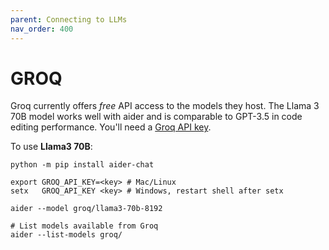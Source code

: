 ```yaml
---
parent: Connecting to LLMs
nav_order: 400
---
```


# GROQ

Groq currently offers *free* API access to the models they host.
The Llama 3 70B model works
well with aider and is comparable to GPT-3.5 in code editing performance.
You'll need a [Groq API key](https://console.groq.com/keys).

To use **Llama3 70B**:

```
python -m pip install aider-chat

export GROQ_API_KEY=<key> # Mac/Linux
setx   GROQ_API_KEY <key> # Windows, restart shell after setx

aider --model groq/llama3-70b-8192

# List models available from Groq
aider --list-models groq/
```


